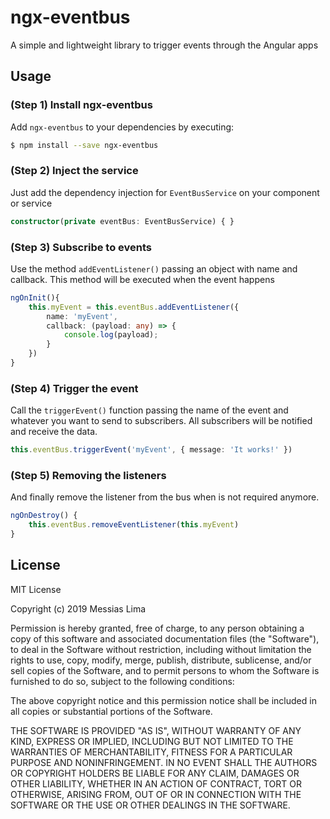 # ngx-eventbus
A simple and lightweight library to trigger events through the Angular apps

## Usage

### (Step 1) Install ngx-eventbus
Add `ngx-eventbus` to your dependencies by executing:
```bash
$ npm install --save ngx-eventbus
```
### (Step 2) Inject the service
Just add the dependency injection for ```EventBusService``` on your component or service
```typescript
constructor(private eventBus: EventBusService) { }
```
### (Step 3) Subscribe to events
Use the method `addEventListener()` passing an object with name and callback. This method will be executed when the event happens
```typescript
ngOnInit(){
	this.myEvent = this.eventBus.addEventListener({
		name: 'myEvent',
		callback: (payload: any) => {
			console.log(payload);
		}
	})
}
```

### (Step 4) Trigger the event
Call the `triggerEvent()` function passing the name of the event and whatever you want to send to subscribers. All subscribers will be notified and receive the data.
```typescript
this.eventBus.triggerEvent('myEvent', { message: 'It works!' })
```

### (Step 5) Removing the listeners
And finally remove the listener from the bus when is not required anymore.
```typescript
ngOnDestroy() {
	this.eventBus.removeEventListener(this.myEvent)
}
```

## License

MIT License

Copyright (c) 2019 Messias Lima

Permission is hereby granted, free of charge, to any person obtaining a copy
of this software and associated documentation files (the "Software"), to deal
in the Software without restriction, including without limitation the rights
to use, copy, modify, merge, publish, distribute, sublicense, and/or sell
copies of the Software, and to permit persons to whom the Software is
furnished to do so, subject to the following conditions:

The above copyright notice and this permission notice shall be included in all
copies or substantial portions of the Software.

THE SOFTWARE IS PROVIDED "AS IS", WITHOUT WARRANTY OF ANY KIND, EXPRESS OR
IMPLIED, INCLUDING BUT NOT LIMITED TO THE WARRANTIES OF MERCHANTABILITY,
FITNESS FOR A PARTICULAR PURPOSE AND NONINFRINGEMENT. IN NO EVENT SHALL THE
AUTHORS OR COPYRIGHT HOLDERS BE LIABLE FOR ANY CLAIM, DAMAGES OR OTHER
LIABILITY, WHETHER IN AN ACTION OF CONTRACT, TORT OR OTHERWISE, ARISING FROM,
OUT OF OR IN CONNECTION WITH THE SOFTWARE OR THE USE OR OTHER DEALINGS IN THE
SOFTWARE.
